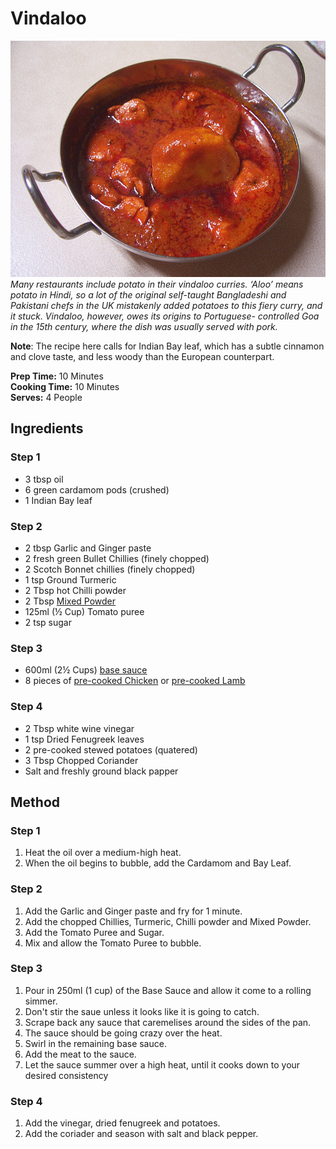 # Vindaloo 

![Vindaloo](resources/vindaloo.jpg)   
*Many restaurants include potato in their vindaloo curries. ‘Aloo’ means potato in Hindi, so a lot of the original self-taught Bangladeshi and Pakistani chefs in the UK mistakenly added potatoes to this fiery curry, and it stuck. Vindaloo, however, owes its origins to Portuguese- controlled Goa in the 15th century, where the dish was usually served with pork.*

**Note**: The recipe here calls for Indian Bay leaf, which has a subtle cinnamon and clove taste, and less woody than the European counterpart.

**Prep Time:** 10 Minutes   
**Cooking Time:** 10 Minutes   
**Serves:** 4 People

## Ingredients
### Step 1
- 3 tbsp oil
- 6 green cardamom pods (crushed)
- 1 Indian Bay leaf
### Step 2
- 2 tbsp Garlic and Ginger paste
- 2 fresh green Bullet Chillies (finely chopped)
- 2 Scotch Bonnet chillies (finely chopped)
- 1 tsp Ground Turmeric
- 2 Tbsp hot Chilli powder
- 2 Tbsp [Mixed Powder](../Base/mixed-powder.md)
- 125ml (½ Cup) Tomato puree
- 2 tsp sugar
### Step 3
- 600ml (2½ Cups) [base sauce](../Base/curry-base.md)
- 8 pieces of [pre-cooked Chicken](../Base/pre-cooked-chicken.md) or [pre-cooked Lamb](../Base/pre-cooked-lamb.md)
### Step 4
- 2 Tbsp white wine vinegar
- 1 tsp Dried Fenugreek leaves
- 2 pre-cooked stewed potatoes (quatered)
- 3 Tbsp Chopped Coriander
- Salt and freshly ground black papper

## Method
### Step 1
1. Heat the oil over a medium-high heat.
2. When the oil begins to bubble, add the Cardamom and Bay Leaf.
### Step 2
1. Add the Garlic and Ginger paste and fry for 1 minute.
2. Add the chopped Chillies, Turmeric, Chilli powder and Mixed Powder.
3. Add the Tomato Puree and Sugar.
4. Mix and allow the Tomato Puree to bubble.
### Step 3
1. Pour in 250ml (1 cup) of the Base Sauce and allow it come to a rolling simmer.
2. Don't stir the saue unless it looks like it is going to catch.
3. Scrape back any sauce that caremelises around the sides of the pan.
4. The sauce should be going crazy over the heat.
5. Swirl in the remaining base sauce.
6. Add the meat to the sauce.
7. Let the sauce summer over a high heat, until it cooks down to your desired consistency
### Step 4
1. Add the vinegar, dried fenugreek and potatoes.
2. Add the coriader and season with salt and black pepper.
